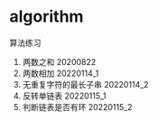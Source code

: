 # algorithm

算法练习

1. 两数之和 20200822
2. 两数相加 20220114_1
3. 无重复字符的最长子串 20220114_2
206. 反转单链表 20220115_1
141. 判断链表是否有环 20220115_2